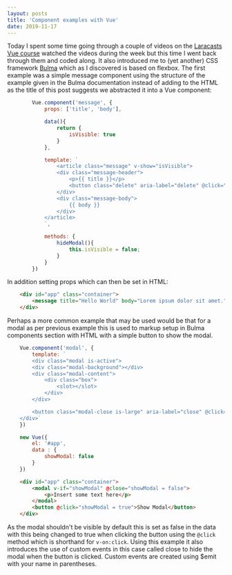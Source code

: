 ```yaml
---
layout: posts
title: 'Component examples with Vue'
date: 2019-11-17
---
```


Today I spent some time going through a couple of videos on the [Laracasts Vue course](https://laracasts.com/series/learn-vue-2-step-by-step) watched the videos during the week but this time I went back through them and coded along. It also introduced me to (yet another) CSS framework [Bulma](https://bulma.io) which as I discovered is based on flexbox. The first example was a simple message component using the structure of the example given in the Bulma documentation instead of adding to the HTML as the title of this post suggests we abstracted it into a Vue component:

```javascript
        Vue.component('message', {
            props: ['title', 'body'],

            data(){
                return {
                    isVisible: true
                }
            },

            template: `
                <article class="message" v-show="isVisible">
                <div class="message-header">
                    <p>{{ title }}</p>  
                    <button class="delete" aria-label="delete" @click="hideModal"></button>
                </div>
                <div class="message-body">
                    {{ body }}
                </div>
            </article>
            `,

            methods: {
                hideModal(){
                    this.isVisible = false;
                }
            }
        })
```

In addition setting props which can then be set in HTML:

```html
    <div id="app" class="container">
        <message title="Hello World" body="Lorem ipsum dolor sit amet."></message>
    </div>
```

Perhaps a more common example that may be used would be that for a modal as per previous example this is used to markup setup in Bulma components section with HTML with a simple button to show the modal.

```javascript
    Vue.component('modal', {
        template: `
        <div class="modal is-active">
        <div class="modal-background"></div>
        <div class="modal-content">
            <div class="box">
                <slot></slot>
            </div>
        </div>

        <button class="modal-close is-large" aria-label="close" @click="$emit('close')"></button>
    </div>`
    })

    new Vue({
        el: '#app',
        data : {
            showModal: false
        }
    })
```

```html
    <div id="app" class="container">
        <modal v-if="showModal" @close="showModal = false">
            <p>Insert some text here</p>
        </modal>
        <button @click="showModal = true">Show Modal</button>
    </div>
```

As the modal shouldn't be visible by default this is set as false in the data with this being changed to true when clicking the button using the `@click` method which is shorthand for `v-on:click`. Using this example it also introduces the use of custom events in this case called close to hide the modal when the button is clicked. Custom events are created using $emit with your name in parentheses.
